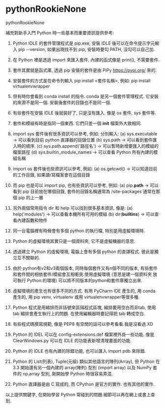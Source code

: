 # pythonRookieNone
pythonRookieNone

補充對新手入門 Python 時一些基本而重要資訊提供參考:

1. Python IDLE 的套件管理程式是 pip.exe, 安裝 IDLE 後可以在命令提示字元輸入
   pip --version, 如果出現找不到 pip, 安裝時要勾 PATH, 沒勾可以自己加.

2. 在 Python 裡是透過 import 來匯入套件, 內建的函式像是 print(), 不需要套件.

3. 套件其實就是函式庫, 透過 pip 安裝的套件是由 PiPy <a href=https://pypi.org/ target=_blank rel=nofollow>https://pypi.org/</a> 來的.

4. 安裝套件的方式是在命令列輸入 pip install &lt;套件名稱&gt;,
   例如: pip install virtualenvwrapper

5. 但有時你會看到 conda install 的指令. conda 是另一個套件管理程式.
   它安裝的來源不是同一個. 安裝後套件的目錄也不是同一個.

6. 有些套件在安裝 IDLE 後就裝好了, 只是沒有匯入. 像是 os 套件, sys 套件等.

7. 套件和模組有時是指同一個東西. 它們只差一個 __init__ 檔案外大致相同.

8. import sys 套件後有很多資訊可以參考, 例如:
   分別輸入:
   (a) sys.executable -&gt; 可以看到目前 python 直譯器的目錄位置
   (b) sys.path -&gt; 可以看到套件匯入時的順序.
   (c) sys.path.append('路徑名') -&gt; 可以暫時新增要匯入的模組的檔案路徑
   (d) sys.builtin_module_names -&gt; 可以查看 Python 所有內建的模組名稱

9. import os 套件後也些資訊可以參考, 例如:
   (a) os.getcwd() -&gt; 可以知道目前的工作目錄, 如果讀/寫檔案會在這個目錄

10. 而 pip 也是可以 import pip, 也有些資訊可以參考, 例如:
   (a) pip.__path__ -&gt; 可以看到 pip 目前放在哪個目錄,
       套件的目錄名稱通常為 /site-packages 通常在那個 pip 的上一層

11. 另外兩個常用指令 dir 和 help 可以找到很多基本資訊. 像是:
   (a) help('modules') -&gt; 可以查看本機所有可用的模組
   (b) dir(__builtins__) -&gt; 可以查看內建函數和物件

12. 同一台電腦裡有時候會有多個 python 的執行檔, 特別是用虛擬環境時.

13. Python 的虛擬環境其實只是一個資料夾, 它不是虛擬機器的意思.

14. 透過建立 Python 的虛擬環境, 電腦上會有多個 python 的直譯程式.
    彼此是獨立互不關聯的.

15. 由於 python有v2和v3兩個版本, 同時每個套件又有n個不同的版本, 有些套件
    和套件間的相依套件/模組會互相衝突.使用虛擬環境 (意思是建一個資料夾
    放可執行 Python 的環境) 可以將不同版本的python和套件庫獨立出來.

16. 虛擬環境的產生也有很多不同的方式. 有用 PyCharm IDE 產生的, 用 conda
    產生的, 用 pip venv, virtualenv 或用 virtualenvwrapper等很多種.

17. Python 程式是用縮排而非括號來區隔程式區塊, 縮排要用空白而非tab, 使用
    tab 縮排會產生執行上的問題. 在使用編輯器時要記得把 tab 轉成空白.

18. 有些程式碼撰寫規範, 像是 PEP8 有空閒的話可以參考看看.我是沒看過.XD

19. Python 的 IDEL 可以在 config-extensions.def 檔案裡外掛一些功能.
    像是 ClearWindows.py 可以在 IDLE 的功能表新增清理畫面的功能.

20. Python 的 IDLE 也有內建的除錯功能, 也可以匯入 import pdb 來除錯.

21. Python 的 List(列表), Tuple(元組) 類似其他語言的陣列(Array), 但
    Python 在 3.3 開始還有另一個內建的 array(陣列) 型別 (import array)
    以及 NumPy 套件的 np.array 型別, 剛開始學 Python 時很容易弄混.

22. Python 直譯器是由 C 寫成的, 而 CPython 是官方的實作. 也有其他的實作.


以上提供關鍵字, 在開始學習 Python 常碰到的問題.細節可以再在網上或書上查到.

